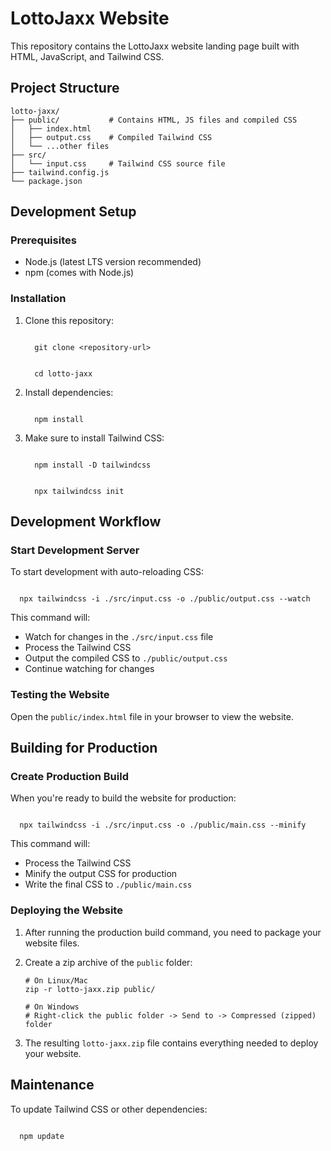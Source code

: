 # LottoJaxx Website

This repository contains the LottoJaxx website landing page built with HTML, JavaScript, and Tailwind CSS.

## Project Structure

```
lotto-jaxx/
├── public/           # Contains HTML, JS files and compiled CSS
│   ├── index.html
│   ├── output.css    # Compiled Tailwind CSS
│   └── ...other files
├── src/
│   └── input.css     # Tailwind CSS source file
├── tailwind.config.js
└── package.json
```

## Development Setup

### Prerequisites

- Node.js (latest LTS version recommended)
- npm (comes with Node.js)

### Installation

1. Clone this repository:
   ```
   
     git clone <repository-url>

   ```
   ```
   
     cd lotto-jaxx
   
   ```

2. Install dependencies:
   ```
   
     npm install
   
   ```

3. Make sure to install Tailwind CSS:
   ```
    
     npm install -D tailwindcss
   
   ```
   ```
   
     npx tailwindcss init
   
   ```

## Development Workflow

### Start Development Server

To start development with auto-reloading CSS:

```

  npx tailwindcss -i ./src/input.css -o ./public/output.css --watch

```

This command will:
- Watch for changes in the `./src/input.css` file
- Process the Tailwind CSS
- Output the compiled CSS to `./public/output.css`
- Continue watching for changes

### Testing the Website

Open the `public/index.html` file in your browser to view the website.

## Building for Production

### Create Production Build

When you're ready to build the website for production:

```

  npx tailwindcss -i ./src/input.css -o ./public/main.css --minify

```

This command will:
- Process the Tailwind CSS
- Minify the output CSS for production
- Write the final CSS to `./public/main.css`

### Deploying the Website

1. After running the production build command, you need to package your website files.

2. Create a zip archive of the `public` folder:
   ```
   # On Linux/Mac
   zip -r lotto-jaxx.zip public/
   
   # On Windows
   # Right-click the public folder -> Send to -> Compressed (zipped) folder
   ```

3. The resulting `lotto-jaxx.zip` file contains everything needed to deploy your website.

## Maintenance

To update Tailwind CSS or other dependencies:

```

  npm update

```

